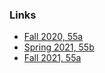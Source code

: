 ### Links

- [Fall 2020, 55a](https://canvas.harvard.edu/courses/75936/assignments/syllabus)
- [Spring 2021, 55b](https://canvas.harvard.edu/courses/79090/assignments/syllabus)
- [Fall 2021, 55a](https://canvas.harvard.edu/courses/90105/assignments/syllabus)
